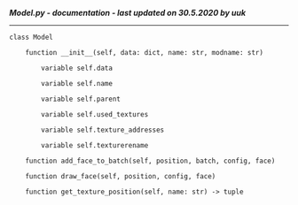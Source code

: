 ***Model.py - documentation - last updated on 30.5.2020 by uuk***
___

    class Model

        function __init__(self, data: dict, name: str, modname: str)

            variable self.data

            variable self.name

            variable self.parent

            variable self.used_textures

            variable self.texture_addresses

            variable self.texturerename

        function add_face_to_batch(self, position, batch, config, face)

        function draw_face(self, position, config, face)

        function get_texture_position(self, name: str) -> tuple